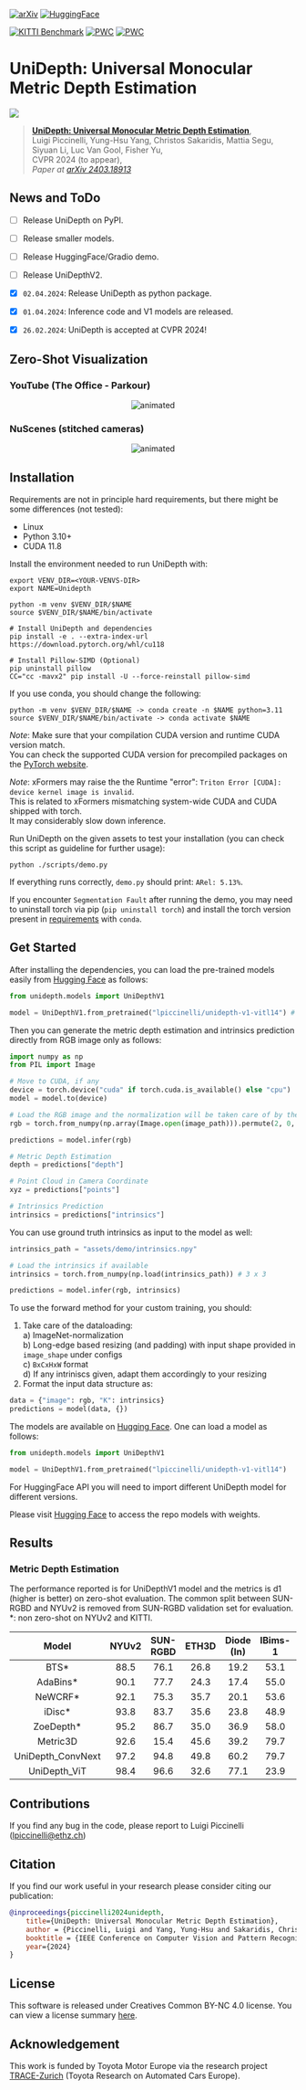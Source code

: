 [![arXiv](https://img.shields.io/badge/arXiv-UniDepth-red)](https://arxiv.org/abs/2403.18913)
[![HuggingFace](https://img.shields.io/badge/%F0%9F%A4%97%20HuggingFace-Cooming%20Soon-yellow)](https://huggingface.co/spaces/lpiccinelli/UniDepth)

[![KITTI Benchmark](https://img.shields.io/badge/KITTI%20Benchmark-1st%20(at%20submission%20time)-blue)](https://www.cvlibs.net/datasets/kitti/eval_depth.php?benchmark=depth_prediction)
[![PWC](https://img.shields.io/endpoint.svg?url=https://paperswithcode.com/badge/unidepth-universal-monocular-metric-depth/monocular-depth-estimation-on-nyu-depth-v2)](https://paperswithcode.com/sota/monocular-depth-estimation-on-nyu-depth-v2?p=unidepth-universal-monocular-metric-depth)
[![PWC](https://img.shields.io/endpoint.svg?url=https://paperswithcode.com/badge/unidepth-universal-monocular-metric-depth/monocular-depth-estimation-on-kitti-eigen)](https://paperswithcode.com/sota/monocular-depth-estimation-on-kitti-eigen?p=unidepth-universal-monocular-metric-depth)


# UniDepth: Universal Monocular Metric Depth Estimation

![](assets/docs/unidepth-banner.png)

> [**UniDepth: Universal Monocular Metric Depth Estimation**](https://arxiv.org/abs/2403.18913),  
> Luigi Piccinelli, Yung-Hsu Yang, Christos Sakaridis, Mattia Segu, Siyuan Li, Luc Van Gool, Fisher Yu,  
> CVPR 2024 (to appear),  
> *Paper at [arXiv 2403.18913](https://arxiv.org/pdf/2403.18913.pdf)*  


## News and ToDo

- [ ] Release UniDepth on PyPI.
- [ ] Release smaller models.
- [ ] Release HuggingFace/Gradio demo.
- [ ] Release UniDepthV2.
- [x] `02.04.2024`: Release UniDepth as python package.
- [x] `01.04.2024`: Inference code and V1 models are released.
- [x] `26.02.2024`: UniDepth is accepted at CVPR 2024!


## Zero-Shot Visualization

### YouTube (The Office - Parkour)
<p align="center">
  <img src="assets/docs/theoffice.gif" alt="animated" />
</p>

### NuScenes (stitched cameras)
<p align="center">
  <img src="assets/docs/nuscenes_surround.gif" alt="animated" />
</p>


## Installation

Requirements are not in principle hard requirements, but there might be some differences (not tested):
- Linux
- Python 3.10+ 
- CUDA 11.8

Install the environment needed to run UniDepth with:
```shell
export VENV_DIR=<YOUR-VENVS-DIR>
export NAME=Unidepth

python -m venv $VENV_DIR/$NAME
source $VENV_DIR/$NAME/bin/activate

# Install UniDepth and dependencies
pip install -e . --extra-index-url https://download.pytorch.org/whl/cu118

# Install Pillow-SIMD (Optional)
pip uninstall pillow
CC="cc -mavx2" pip install -U --force-reinstall pillow-simd
```

If you use conda, you should change the following: 
```shell
python -m venv $VENV_DIR/$NAME -> conda create -n $NAME python=3.11
source $VENV_DIR/$NAME/bin/activate -> conda activate $NAME
```

*Note*: Make sure that your compilation CUDA version and runtime CUDA version match.  
You can check the supported CUDA version for precompiled packages on the [PyTorch website](https://pytorch.org/).

*Note*: xFormers may raise the the Runtime "error": `Triton Error [CUDA]: device kernel image is invalid`.  
This is related to xFormers mismatching system-wide CUDA and CUDA shipped with torch.  
It may considerably slow down inference.

Run UniDepth on the given assets to test your installation (you can check this script as guideline for further usage):
```shell
python ./scripts/demo.py
```
If everything runs correctly, `demo.py` should print: `ARel: 5.13%`.

If you encounter `Segmentation Fault` after running the demo, you may need to uninstall torch via pip (`pip uninstall torch`) and install the torch version present in [requirements](requirements.txt) with `conda`.

## Get Started

After installing the dependencies, you can load the pre-trained models easily from [Hugging Face](https://huggingface.co/models?other=UniDepth) as follows:

```python
from unidepth.models import UniDepthV1

model = UniDepthV1.from_pretrained("lpiccinelli/unidepth-v1-vitl14") # or "lpiccinelli/unidepth-v1-cnvnxtl" for the ConvNext backbone
```

Then you can generate the metric depth estimation and intrinsics prediction directly from RGB image only as follows:

```python
import numpy as np
from PIL import Image

# Move to CUDA, if any
device = torch.device("cuda" if torch.cuda.is_available() else "cpu")
model = model.to(device)

# Load the RGB image and the normalization will be taken care of by the model
rgb = torch.from_numpy(np.array(Image.open(image_path))).permute(2, 0, 1) # C, H, W

predictions = model.infer(rgb)

# Metric Depth Estimation
depth = predictions["depth"]

# Point Cloud in Camera Coordinate
xyz = predictions["points"]

# Intrinsics Prediction
intrinsics = predictions["intrinsics"]
```

You can use ground truth intrinsics as input to the model as well:
```python
intrinsics_path = "assets/demo/intrinsics.npy"

# Load the intrinsics if available
intrinsics = torch.from_numpy(np.load(intrinsics_path)) # 3 x 3

predictions = model.infer(rgb, intrinsics)
```

To use the forward method for your custom training, you should:  
1) Take care of the dataloading:  
  a) ImageNet-normalization  
  b) Long-edge based resizing (and padding) with input shape provided in `image_shape` under configs  
  c) `BxCxHxW` format  
  d) If any intriniscs given, adapt them accordingly to your resizing  
2) Format the input data structure as:  
```python
data = {"image": rgb, "K": intrinsics}
predictions = model(data, {})
```

The models are available on [Hugging Face](https://huggingface.co/models?other=UniDepth). One can load a model as follows:

```python
from unidepth.models import UniDepthV1

model = UniDepthV1.from_pretrained("lpiccinelli/unidepth-v1-vitl14")
```

For HuggingFace API you will need to import different UniDepth model for different versions.

Please visit [Hugging Face](https://huggingface.co/lpiccinelli) to access the repo models with weights.

## Results

### Metric Depth Estimation
The performance reported is for UniDepthV1 model and the metrics is d1 (higher is better) on zero-shot evaluation. The common split between SUN-RGBD and NYUv2 is removed from SUN-RGBD validation set for evaluation. 
*: non zero-shot on NYUv2 and KITTI.

| Model | NYUv2 | SUN-RGBD | ETH3D | Diode (In) | IBims-1 | KITTI | Nuscenes | DDAD | 
| :-: | :-: | :-: | :-: | :-: | :-: | :-: | :-: | :-: |
| BTS* | 88.5 | 76.1 | 26.8 | 19.2 | 53.1 | 96.2 | 33.7 | 43.0 |
| AdaBins* | 90.1 | 77.7 | 24.3 | 17.4 | 55.0 | 96.3 | 33.3 | 37.7 |
| NeWCRF* | 92.1 | 75.3 | 35.7 | 20.1 | 53.6 | 97.5 | 44.2 | 45.6 | 
| iDisc* | 93.8 | 83.7 | 35.6 | 23.8 | 48.9 | 97.5 | 39.4 | 28.4 |
| ZoeDepth* | 95.2 | 86.7 | 35.0 | 36.9 | 58.0 | 96.5 | 28.3 | 27.2 |
| Metric3D | 92.6 | 15.4 | 45.6 | 39.2 | 79.7 | 97.5 | 72.3 | - |
| UniDepth_ConvNext | 97.2| 94.8 | 49.8 | 60.2 | 79.7 | 97.2 | 83.3 | 83.2 |
| UniDepth_ViT | 98.4 | 96.6 | 32.6 | 77.1 | 23.9 | 98.6 | 86.2 | 86.4 |


## Contributions

If you find any bug in the code, please report to Luigi Piccinelli (lpiccinelli@ethz.ch)


## Citation

If you find our work useful in your research please consider citing our publication:
```bibtex
@inproceedings{piccinelli2024unidepth,
    title={UniDepth: Universal Monocular Metric Depth Estimation},
    author = {Piccinelli, Luigi and Yang, Yung-Hsu and Sakaridis, Christos and Segu, Mattia and Li, Siyuan and Van Gool, Luc and Yu, Fisher},
    booktitle = {IEEE Conference on Computer Vision and Pattern Recognition (CVPR)},
    year={2024}
}
```


## License

This software is released under Creatives Common BY-NC 4.0 license. You can view a license summary [here](LICENSE).


## Acknowledgement

This work is funded by Toyota Motor Europe via the research project [TRACE-Zurich](https://trace.ethz.ch) (Toyota Research on Automated Cars Europe).

